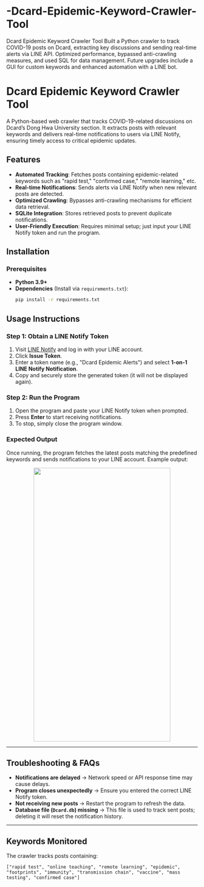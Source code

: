 # -Dcard-Epidemic-Keyword-Crawler-Tool
Dcard Epidemic Keyword Crawler Tool Built a Python crawler to track COVID-19 posts on Dcard, extracting key discussions and sending real-time alerts via LINE API. Optimized performance, bypassed anti-crawling measures, and used SQL for data management. Future upgrades include a GUI for custom keywords and enhanced automation with a LINE bot.

# Dcard Epidemic Keyword Crawler Tool

A Python-based web crawler that tracks COVID-19-related discussions on Dcard’s Dong Hwa University section. It extracts posts with relevant keywords and delivers real-time notifications to users via LINE Notify, ensuring timely access to critical epidemic updates.

## Features
- **Automated Tracking**: Fetches posts containing epidemic-related keywords such as "rapid test," "confirmed case," "remote learning," etc.
- **Real-time Notifications**: Sends alerts via LINE Notify when new relevant posts are detected.
- **Optimized Crawling**: Bypasses anti-crawling mechanisms for efficient data retrieval.
- **SQLite Integration**: Stores retrieved posts to prevent duplicate notifications.
- **User-Friendly Execution**: Requires minimal setup; just input your LINE Notify token and run the program.

## Installation

### **Prerequisites**
- **Python 3.9+**  
- **Dependencies** (Install via `requirements.txt`):  
  ```sh
  pip install -r requirements.txt
## Usage Instructions

### Step 1: Obtain a LINE Notify Token
1. Visit [LINE Notify](https://notify-bot.line.me/) and log in with your LINE account.
2. Click **Issue Token**.
3. Enter a token name (e.g., "Dcard Epidemic Alerts") and select **1-on-1 LINE Notify Notification**.
4. Copy and securely store the generated token (it will not be displayed again).

### Step 2: Run the Program
1. Open the program and paste your LINE Notify token when prompted.
2. Press **Enter** to start receiving notifications.
3. To stop, simply close the program window.

### Expected Output
Once running, the program fetches the latest posts matching the predefined keywords and sends notifications to your LINE account. Example output:

<div align="center"><img width="360" height="720" src="https://i.imgur.com/lqt9xBm.jpg"/></div>

---

## Troubleshooting & FAQs
- **Notifications are delayed** → Network speed or API response time may cause delays.
- **Program closes unexpectedly** → Ensure you entered the correct LINE Notify token.
- **Not receiving new posts** → Restart the program to refresh the data.
- **Database file (`Dcard.db`) missing** → This file is used to track sent posts; deleting it will reset the notification history.

---

## Keywords Monitored
The crawler tracks posts containing:
```plaintext
["rapid test", "online teaching", "remote learning", "epidemic", "footprints", "immunity", "transmission chain", "vaccine", "mass testing", "confirmed case"]
